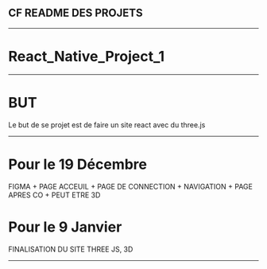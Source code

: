## CF README DES PROJETS

--------------------------

# React_Native_Project_1

--------------------------

# BUT

Le but de se projet est de faire un site react avec du three.js 

--------------------------

# Pour le 19 Décembre

FIGMA + PAGE ACCEUIL + PAGE DE CONNECTION + NAVIGATION + PAGE APRES CO + PEUT ETRE 3D

# Pour le 9 Janvier

FINALISATION DU SITE THREE JS, 3D

--------------------------
